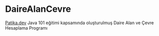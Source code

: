 # DaireAlanCevre
[Patika.dev](https://www.patika.dev) Java 101 eğitimi kapsamında oluşturulmuş Daire Alan ve Çevre Hesaplama Programı
